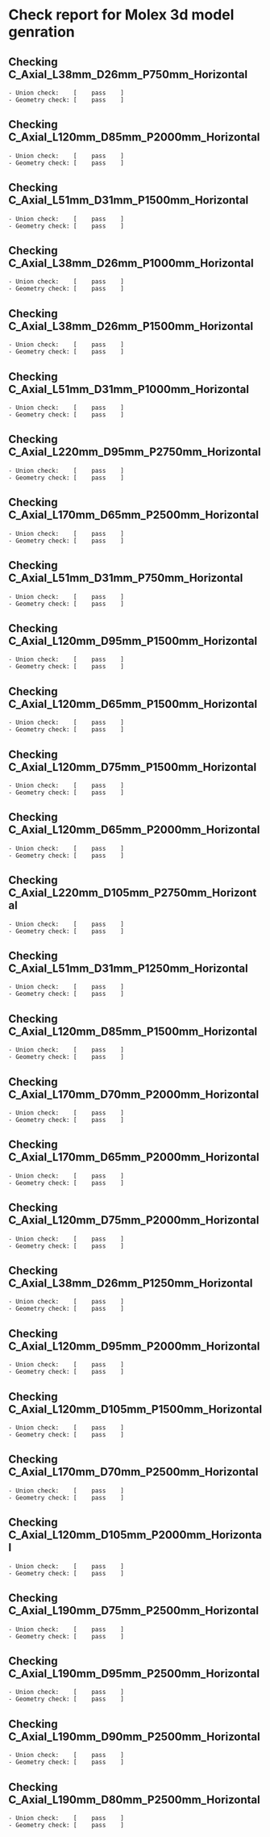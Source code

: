 # Check report for Molex 3d model genration

## Checking C_Axial_L38mm_D26mm_P750mm_Horizontal
	- Union check:    [    pass    ]
	- Geometry check: [    pass    ]

## Checking C_Axial_L120mm_D85mm_P2000mm_Horizontal
	- Union check:    [    pass    ]
	- Geometry check: [    pass    ]

## Checking C_Axial_L51mm_D31mm_P1500mm_Horizontal
	- Union check:    [    pass    ]
	- Geometry check: [    pass    ]

## Checking C_Axial_L38mm_D26mm_P1000mm_Horizontal
	- Union check:    [    pass    ]
	- Geometry check: [    pass    ]

## Checking C_Axial_L38mm_D26mm_P1500mm_Horizontal
	- Union check:    [    pass    ]
	- Geometry check: [    pass    ]

## Checking C_Axial_L51mm_D31mm_P1000mm_Horizontal
	- Union check:    [    pass    ]
	- Geometry check: [    pass    ]

## Checking C_Axial_L220mm_D95mm_P2750mm_Horizontal
	- Union check:    [    pass    ]
	- Geometry check: [    pass    ]

## Checking C_Axial_L170mm_D65mm_P2500mm_Horizontal
	- Union check:    [    pass    ]
	- Geometry check: [    pass    ]

## Checking C_Axial_L51mm_D31mm_P750mm_Horizontal
	- Union check:    [    pass    ]
	- Geometry check: [    pass    ]

## Checking C_Axial_L120mm_D95mm_P1500mm_Horizontal
	- Union check:    [    pass    ]
	- Geometry check: [    pass    ]

## Checking C_Axial_L120mm_D65mm_P1500mm_Horizontal
	- Union check:    [    pass    ]
	- Geometry check: [    pass    ]

## Checking C_Axial_L120mm_D75mm_P1500mm_Horizontal
	- Union check:    [    pass    ]
	- Geometry check: [    pass    ]

## Checking C_Axial_L120mm_D65mm_P2000mm_Horizontal
	- Union check:    [    pass    ]
	- Geometry check: [    pass    ]

## Checking C_Axial_L220mm_D105mm_P2750mm_Horizontal
	- Union check:    [    pass    ]
	- Geometry check: [    pass    ]

## Checking C_Axial_L51mm_D31mm_P1250mm_Horizontal
	- Union check:    [    pass    ]
	- Geometry check: [    pass    ]

## Checking C_Axial_L120mm_D85mm_P1500mm_Horizontal
	- Union check:    [    pass    ]
	- Geometry check: [    pass    ]

## Checking C_Axial_L170mm_D70mm_P2000mm_Horizontal
	- Union check:    [    pass    ]
	- Geometry check: [    pass    ]

## Checking C_Axial_L170mm_D65mm_P2000mm_Horizontal
	- Union check:    [    pass    ]
	- Geometry check: [    pass    ]

## Checking C_Axial_L120mm_D75mm_P2000mm_Horizontal
	- Union check:    [    pass    ]
	- Geometry check: [    pass    ]

## Checking C_Axial_L38mm_D26mm_P1250mm_Horizontal
	- Union check:    [    pass    ]
	- Geometry check: [    pass    ]

## Checking C_Axial_L120mm_D95mm_P2000mm_Horizontal
	- Union check:    [    pass    ]
	- Geometry check: [    pass    ]

## Checking C_Axial_L120mm_D105mm_P1500mm_Horizontal
	- Union check:    [    pass    ]
	- Geometry check: [    pass    ]

## Checking C_Axial_L170mm_D70mm_P2500mm_Horizontal
	- Union check:    [    pass    ]
	- Geometry check: [    pass    ]

## Checking C_Axial_L120mm_D105mm_P2000mm_Horizontal
	- Union check:    [    pass    ]
	- Geometry check: [    pass    ]

## Checking C_Axial_L190mm_D75mm_P2500mm_Horizontal
	- Union check:    [    pass    ]
	- Geometry check: [    pass    ]

## Checking C_Axial_L190mm_D95mm_P2500mm_Horizontal
	- Union check:    [    pass    ]
	- Geometry check: [    pass    ]

## Checking C_Axial_L190mm_D90mm_P2500mm_Horizontal
	- Union check:    [    pass    ]
	- Geometry check: [    pass    ]

## Checking C_Axial_L190mm_D80mm_P2500mm_Horizontal
	- Union check:    [    pass    ]
	- Geometry check: [    pass    ]
